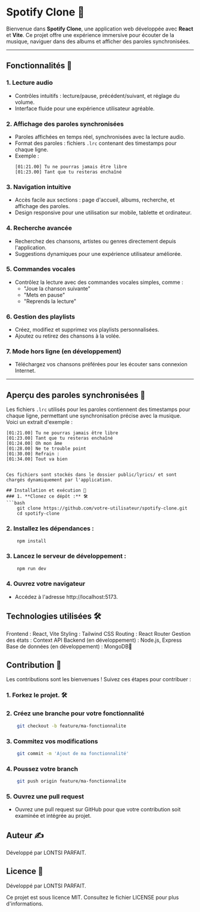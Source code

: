 # Spotify Clone 🎵

Bienvenue dans **Spotify Clone**, une application web développée avec **React** et **Vite**. Ce projet offre une expérience immersive pour écouter de la musique, naviguer dans des albums et afficher des paroles synchronisées.

---

## Fonctionnalités 🚀

### 1. **Lecture audio**
   - Contrôles intuitifs : lecture/pause, précédent/suivant, et réglage du volume.
   - Interface fluide pour une expérience utilisateur agréable.

### 2. **Affichage des paroles synchronisées**
   - Paroles affichées en temps réel, synchronisées avec la lecture audio.
   - Format des paroles : fichiers `.lrc` contenant des timestamps pour chaque ligne.
   - Exemple :
     ```plaintext
     [01:21.00] Tu ne pourras jamais être libre
     [01:23.00] Tant que tu resteras enchaîné
     ```

### 3. **Navigation intuitive**
   - Accès facile aux sections : page d'accueil, albums, recherche, et affichage des paroles.
   - Design responsive pour une utilisation sur mobile, tablette et ordinateur.

### 4. **Recherche avancée**
   - Recherchez des chansons, artistes ou genres directement depuis l'application.
   - Suggestions dynamiques pour une expérience utilisateur améliorée.

### 5. **Commandes vocales**
   - Contrôlez la lecture avec des commandes vocales simples, comme :
     - "Joue la chanson suivante"
     - "Mets en pause"
     - "Reprends la lecture"

### 6. **Gestion des playlists**
   - Créez, modifiez et supprimez vos playlists personnalisées.
   - Ajoutez ou retirez des chansons à la volée.

### 7. **Mode hors ligne (en développement)**
   - Téléchargez vos chansons préférées pour les écouter sans connexion Internet.

---

## Aperçu des paroles synchronisées 🎤

Les fichiers `.lrc` utilisés pour les paroles contiennent des timestamps pour chaque ligne, permettant une synchronisation précise avec la musique. Voici un extrait d'exemple :

```plaintext
[01:21.00] Tu ne pourras jamais être libre
[01:23.00] Tant que tu resteras enchaîné
[01:24.00] Oh mon âme
[01:28.00] Ne te trouble point
[01:30.00] Refrain :
[01:34.00] Tout va bien


Ces fichiers sont stockés dans le dossier public/lyrics/ et sont chargés dynamiquement par l'application.

## Installation et exécution 🚀
### 1. **Clonez ce dépôt :** 🛠️
```bash
    git clone https://github.com/votre-utilisateur/spotify-clone.git
    cd spotify-clone
 ```

### 2. **Installez les dépendances :** 
```bash
    npm install
 ```

### 3. **Lancez le serveur de développement :** 
```bash
    npm run dev
 ```

### 4. **Ouvrez votre navigateur** 
   - Accédez à l'adresse http://localhost:5173.

## Technologies utilisées 🛠️
Frontend : React, Vite
Styling : Tailwind CSS
Routing : React Router
Gestion des états : Context API
Backend (en développement) : Node.js, Express
Base de données (en développement) : MongoDB🚀

## Contribution 🤝
Les contributions sont les bienvenues ! Suivez ces étapes pour contribuer :
### 1. **Forkez le projet.** 🛠️

### 2. **Créez une branche pour votre fonctionnalité** 
```bash
    git checkout -b feature/ma-fonctionnalite
 ```

### 3. **Commitez vos modifications** 
```bash
    git commit -m 'Ajout de ma fonctionnalité'
 ```

### 4. **Poussez votre branch** 
```bash
    git push origin feature/ma-fonctionnalite
 ```

### 5. **Ouvrez une pull request** 
   - Ouvrez une pull request sur GitHub pour que votre contribution soit examinée et intégrée au projet.

## Auteur ✍️️
Développé par LONTSI PARFAIT.

## Licence 📄
Développé par LONTSI PARFAIT.

Ce projet est sous licence MIT. Consultez le fichier LICENSE pour plus d'informations.